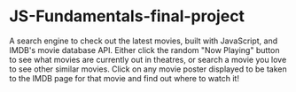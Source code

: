 # JS-Fundamentals-final-project
A search engine to check out the latest movies, built with JavaScript, and IMDB's movie database API. Either click the random "Now Playing" button to see what movies are currently out in theatres, or search a movie you love to see other similar movies. Click on any movie poster displayed to be taken to the IMDB page for that movie and find out where to watch it! 

